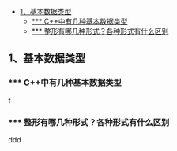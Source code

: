 <!-- TOC -->

- [1、基本数据类型](#1基本数据类型)
    - [*** C++中有几种基本数据类型](#-c中有几种基本数据类型)
    - [*** 整形有哪几种形式？各种形式有什么区别](#-整形有哪几种形式各种形式有什么区别)

<!-- /TOC -->
## 1、基本数据类型
### *** C++中有几种基本数据类型 
f 
### *** 整形有哪几种形式？各种形式有什么区别
ddd
